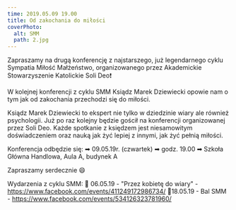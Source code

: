 ```yaml
---
time: 2019.05.09 19.00
title: Od zakochania do miłości
coverPhoto:
  alt: SMM
  path: 2.jpg
---
```

Zapraszamy na drugą konferencję z najstarszego, już legendarnego cyklu Sympatia Miłość Małżeństwo, organizowanego przez Akademickie Stowarzyszenie Katolickie Soli Deo❗

W kolejnej konferencji z cyklu SMM Ksiądz Marek Dziewiecki opowie nam o tym jak od zakochania przechodzi się do miłości. 

Ksiądz Marek Dziewiecki to ekspert nie tylko w dziedzinie wiary ale również psychologii. Już po raz kolejny będzie gościł na konferencji organizowanej przez Soli Deo. Każde spotkanie z księdzem jest niesamowitym doświadczeniem oraz nauką jak żyć lepiej z innymi, jak żyć pełnią miłości. 

Konferencja odbędzie się:
➡ 09.05.19r. (czwartek)
➡ godz. 19.00
➡ Szkoła Główna Handlowa, Aula A, budynek A

Zapraszamy serdecznie 😄

Wydarzenia z cyklu SMM:
🐝 06.05.19 - "Przez kobietę do wiary" - https://www.facebook.com/events/411249172986734/
🐝18.05.19 - Bal SMM -
https://www.facebook.com/events/534126323781960/